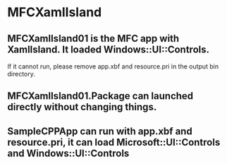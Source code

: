 # MFCXamlIsland

## MFCXamlIsland01 is the MFC app with XamlIsland. It loaded Windows::UI::Controls.
If it cannot run, please remove app.xbf and resource.pri in the output bin directory.
## MFCXamlIsland01.Package can launched directly without changing things.
## SampleCPPApp can run with app.xbf and resource.pri, it can load Microsoft::UI::Controls and Windows::UI::Controls